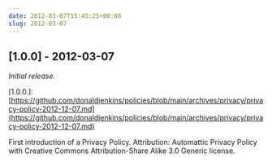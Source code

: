 ```yaml
---
date: 2012-03-07T15:45:25+00:00
slug: 2012-03-07
---
```


## \[1.0.0\] - 2012-03-07

_Initial release._

\[1.0.0.\]: [https://github.com/donaldjenkins/policies/blob/main/archives/privacy/privacy-policy-2012-12-07.md](https://github.com/donaldjenkins/policies/blob/main/archives/privacy/privacy-policy-2012-12-07.md)

First introduction of a Privacy Policy. Attribution: Automattic Privacy Policy with Creative Commons Attribution-Share Alike 3.0 Generic license.
